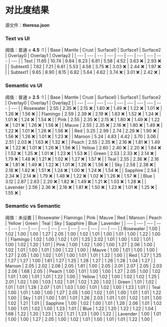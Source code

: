 # 对比度结果
源文件：**theresa.json**

### Text vs UI
阈值：普通 ≥ **4.5** :1
|  | Base | Mantle | Crust | Surface0 | Surface1 | Surface2 | Overlay0 | Overlay1 | Overlay2 |
| --- | --- | --- | --- | --- | --- | --- | --- | --- | --- |
| Text | 11.65 | 10.74 | 9.84 | 8.23 | 6.81 | 5.58 | 4.52 | 3.63 ❌ | 2.93 ❌ |
| Subtext0 | 7.82 | 7.21 | 6.61 | 5.53 | 4.58 | 3.75 ❌ | 3.03 ❌ | 2.44 ❌ | 1.97 ❌ |
| Subtext1 | 9.65 | 8.90 | 8.15 | 6.82 | 5.64 | 4.62 | 3.74 ❌ | 3.01 ❌ | 2.42 ❌ |

### Semantic vs UI
阈值：普通 ≥ **2.5** :1
|  | Base | Mantle | Crust | Surface0 | Surface1 | Surface2 | Overlay0 | Overlay1 | Overlay2 |
| --- | --- | --- | --- | --- | --- | --- | --- | --- | --- |
| Rosewater | 2.55 | 2.35 ❌ | 2.15 ❌ | 1.80 ❌ | 1.49 ❌ | 1.22 ❌ | 1.01 ❌ | 1.26 ❌ | 1.56 ❌ |
| Flamingo | 2.59 | 2.39 ❌ | 2.19 ❌ | 1.83 ❌ | 1.52 ❌ | 1.24 ❌ | 1.01 ❌ | 1.24 ❌ | 1.54 ❌ |
| Pink | 2.55 | 2.35 ❌ | 2.15 ❌ | 1.80 ❌ | 1.49 ❌ | 1.22 ❌ | 1.01 ❌ | 1.26 ❌ | 1.56 ❌ |
| Mauve | 2.55 | 2.35 ❌ | 2.16 ❌ | 1.80 ❌ | 1.49 ❌ | 1.22 ❌ | 1.01 ❌ | 1.26 ❌ | 1.56 ❌ |
| Red | 3.25 | 2.99 | 2.74 | 2.29 ❌ | 1.90 ❌ | 1.56 ❌ | 1.26 ❌ | 1.01 ❌ | 1.23 ❌ |
| Maroon | 5.24 | 4.83 | 4.42 | 3.70 | 3.06 | 2.51 | 2.03 ❌ | 1.63 ❌ | 1.32 ❌ |
| Peach | 2.55 | 2.35 ❌ | 2.16 ❌ | 1.81 ❌ | 1.49 ❌ | 1.22 ❌ | 1.01 ❌ | 1.26 ❌ | 1.56 ❌ |
| Yellow | 2.60 | 2.40 ❌ | 2.20 ❌ | 1.84 ❌ | 1.52 ❌ | 1.25 ❌ | 1.01 ❌ | 1.23 ❌ | 1.53 ❌ |
| Green | 2.53 | 2.33 ❌ | 2.14 ❌ | 1.79 ❌ | 1.48 ❌ | 1.21 ❌ | 1.02 ❌ | 1.27 ❌ | 1.57 ❌ |
| Teal | 2.55 | 2.36 ❌ | 2.16 ❌ | 1.81 ❌ | 1.49 ❌ | 1.22 ❌ | 1.01 ❌ | 1.26 ❌ | 1.56 ❌ |
| Sky | 2.58 | 2.38 ❌ | 2.18 ❌ | 1.82 ❌ | 1.51 ❌ | 1.24 ❌ | 1.00 ❌ | 1.24 ❌ | 1.54 ❌ |
| Sapphire | 2.54 | 2.34 ❌ | 2.14 ❌ | 1.79 ❌ | 1.48 ❌ | 1.22 ❌ | 1.02 ❌ | 1.26 ❌ | 1.57 ❌ |
| Blue | 3.12 | 2.87 | 2.63 | 2.20 ❌ | 1.82 ❌ | 1.49 ❌ | 1.21 ❌ | 1.03 ❌ | 1.28 ❌ |
| Lavender | 2.56 | 2.36 ❌ | 2.16 ❌ | 1.81 ❌ | 1.50 ❌ | 1.23 ❌ | 1.01 ❌ | 1.25 ❌ | 1.55 ❌ |

### Semantic vs Semantic
阈值：未设置
|  | Rosewater | Flamingo | Pink | Mauve | Red | Maroon | Peach | Yellow | Green | Teal | Sky | Sapphire | Blue | Lavender |
| --- | --- | --- | --- | --- | --- | --- | --- | --- | --- | --- | --- | --- | --- | --- |
| Rosewater | 1.00 | 1.02 | 1.00 | 1.00 | 1.27 | 2.05 | 1.00 | 1.02 | 1.01 | 1.00 | 1.01 | 1.00 | 1.22 | 1.00 |
| Flamingo | 1.02 | 1.00 | 1.02 | 1.01 | 1.25 | 2.02 | 1.01 | 1.00 | 1.02 | 1.01 | 1.00 | 1.02 | 1.20 | 1.01 |
| Pink | 1.00 | 1.02 | 1.00 | 1.00 | 1.27 | 2.06 | 1.00 | 1.02 | 1.01 | 1.00 | 1.01 | 1.00 | 1.22 | 1.00 |
| Mauve | 1.00 | 1.01 | 1.00 | 1.00 | 1.27 | 2.05 | 1.00 | 1.02 | 1.01 | 1.00 | 1.01 | 1.01 | 1.22 | 1.00 |
| Red | 1.27 | 1.25 | 1.27 | 1.27 | 1.00 | 1.61 | 1.27 | 1.25 | 1.28 | 1.27 | 1.26 | 1.28 | 1.04 | 1.27 |
| Maroon | 2.05 | 2.02 | 2.06 | 2.05 | 1.61 | 1.00 | 2.05 | 2.01 | 2.07 | 2.05 | 2.03 | 2.06 | 1.68 | 2.05 |
| Peach | 1.00 | 1.01 | 1.00 | 1.00 | 1.27 | 2.05 | 1.00 | 1.02 | 1.01 | 1.00 | 1.01 | 1.01 | 1.22 | 1.00 |
| Yellow | 1.02 | 1.00 | 1.02 | 1.02 | 1.25 | 2.01 | 1.02 | 1.00 | 1.03 | 1.02 | 1.01 | 1.02 | 1.20 | 1.02 |
| Green | 1.01 | 1.02 | 1.01 | 1.01 | 1.28 | 2.07 | 1.01 | 1.03 | 1.00 | 1.01 | 1.02 | 1.00 | 1.23 | 1.01 |
| Teal | 1.00 | 1.01 | 1.00 | 1.00 | 1.27 | 2.05 | 1.00 | 1.02 | 1.01 | 1.00 | 1.01 | 1.01 | 1.22 | 1.00 |
| Sky | 1.01 | 1.00 | 1.01 | 1.01 | 1.26 | 2.03 | 1.01 | 1.01 | 1.02 | 1.01 | 1.00 | 1.02 | 1.21 | 1.01 |
| Sapphire | 1.00 | 1.02 | 1.00 | 1.01 | 1.28 | 2.06 | 1.01 | 1.02 | 1.00 | 1.01 | 1.02 | 1.00 | 1.23 | 1.01 |
| Blue | 1.22 | 1.20 | 1.22 | 1.22 | 1.04 | 1.68 | 1.22 | 1.20 | 1.23 | 1.22 | 1.21 | 1.23 | 1.00 | 1.22 |
| Lavender | 1.00 | 1.01 | 1.00 | 1.00 | 1.27 | 2.05 | 1.00 | 1.02 | 1.01 | 1.00 | 1.01 | 1.01 | 1.22 | 1.00 |
